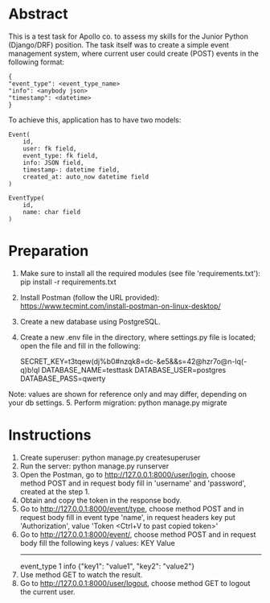 Abstract
========
This is a test task for Apollo co. to assess my skills for the Junior Python (Django/DRF) position.
The task itself was to create a simple event management system, where current user could create (POST) events in the following format:
    
    {
    "event_type": <event_type_name>
    "info": <anybody json>
    "timestamp": <datetime>
    }
    
To achieve this, application has to have two models:
    
    Event(
        id, 
        user: fk field, 
        event_type: fk field, 
        info: JSON field, 
        timestamp-: datetime field, 
        created_at: auto_now datetime field
    ) 
    
    EventType(
        id, 
        name: char field
    )

Preparation
===========
1. Make sure to install all the required modules (see file 'requirements.txt'):
pip install -r requirements.txt
2. Install Postman (follow the URL provided):
https://www.tecmint.com/install-postman-on-linux-desktop/
3. Create a new database using PostgreSQL.
4. Create a new .env file in the directory, where settings.py file is located; open the file and fill in the following:
    
    SECRET_KEY=t3tqew(dj%b0#nzqk8=dc-&e5&&s=42@hzr7o@n-lq(-q)b!ql
    DATABASE_NAME=testtask
    DATABASE_USER=postgres
    DATABASE_PASS=qwerty
    
Note: values are shown for reference only and may differ, depending on your db settings. 
5. Perform migration:
    python manage.py migrate

Instructions
============
1. Create superuser:
    python manage.py createsuperuser
2. Run the server:
    python manage.py runserver
3. Open the Postman, go to http://127.0.0.1:8000/user/login, choose method POST and in request body fill in 'username' and 'password', created at the step 1.
4. Obtain and copy the token in the response body.
5. Go to http://127.0.0.1:8000/event/type, choose method POST and in request body fill in event type 'name', in request headers key put 'Authorization', value 'Token <Ctrl+V to past copied token>'
6. Go to http://127.0.0.1:8000/event/, choose method POST and in request body fill the following keys / values:
    KEY                     Value
    ---                     -----
    event_type              1
    info                    {"key1": "value1", "key2": "value2"}
7. Use method GET to watch the result.
8. Go to http://127.0.0.1:8000/user/logout, choose method GET to logout the current user.


